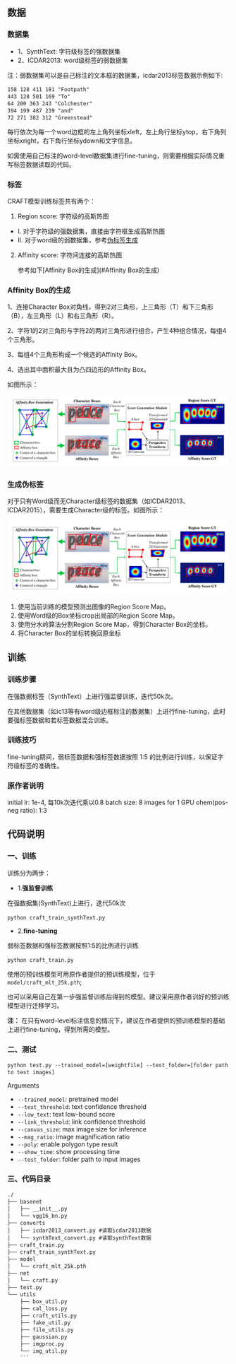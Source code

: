 ## 数据

### 数据集

* 1、SynthText: 字符级标签的强数据集
* 2、ICDAR2013: word级标签的弱数据集

注：弱数据集可以是自己标注的文本框的数据集，icdar2013标签数据示例如下:
```
158 128 411 181 "Footpath"
443 128 501 169 "To"
64 200 363 243 "Colchester"
394 199 487 239 "and"
72 271 382 312 "Greenstead"
```
每行依次为每一个word边框的左上角列坐标xleft，左上角行坐标ytop，右下角列坐标xright，右下角行坐标ydown和文字信息。

如需使用自己标注的word-level数据集进行fine-tuning，则需要根据实际情况重写标签数据读取的代码。



### 标签

CRAFT模型训练标签共有两个：

1. Region score: 字符级的高斯热图

* I. 对于字符级的强数据集，直接由字符框生成高斯热图
* II. 对于word级的弱数据集，参考[伪标签生成](#生成伪标签)

2. Affinity score: 字符间连接的高斯热图

   参考如下[Affinity Box的生成](#Affinity Box的生成)

   

### Affinity Box的生成

1、连接Character Box对角线，得到2对三角形，上三角形（T）和下三角形（B），左三角形（L）和右三角形（R）。

2、字符1的2对三角形与字符2的两对三角形进行组合，产生4种组合情况，每组4个三角形。

3、每组4个三角形构成一个候选的Affinity Box。

4、选出其中面积最大且为凸四边形的Affinity Box。

如图所示：

![avatar](img/CRAFT高斯热图.png)



### 生成伪标签

对于只有Word级而无Character级标签的数据集（如ICDAR2013、ICDAR2015），需要生成Character级的标签。如图所示：

![avatar](img/伪标签.jpg)

1. 使用当前训练的模型预测出图像的Region Score Map。
2. 使用Word级的Box坐标crop出局部的Region Score Map。
3. 使用分水岭算法分割Region Score Map，得到Character Box的坐标。
4. 将Character Box的坐标转换回原坐标



## 训练



### 训练步骤

在强数据标签（SynthText）上进行强监督训练，迭代50k次。

在其他数据集（如ic13等有word级边框标注的数据集）上进行fine-tuning，此时要强标签数据和若标签数据混合训练。

### 训练技巧

fine-tuning期间，弱标签数据和强标签数据按照 1:5 的比例进行训练，以保证字符级标签的准确性。

### 原作者说明
initial lr: 1e-4, 每10k次迭代乘以0.8
batch size: 8 images for 1 GPU
ohem(pos-neg ratio): 1:3

## 代码说明
### 一、训练
训练分为两步：

* 1.**强监督训练**

在强数据集(SynthText)上进行，迭代50k次

`python craft_train_synthText.py`

* 2.**fine-tuning**

弱标签数据和强标签数据按照1:5的比例进行训练

`python craft_train.py`

使用的预训练模型可用原作者提供的预训练模型，位于`model/craft_mlt_25k.pth`; 

也可以采用自己在第一步强监督训练后得到的模型。建议采用原作者训好的预训练模型进行迁移学习。

**注：** 在只有word-level标注信息的情况下，建议在作者提供的预训练模型的基础上进行fine-tuning，得到所需的模型。

### 二、测试
```
python test.py --trained_model=[weightfile] --test_folder=[folder path to test images]
```
Arguments
* `--trained_model`: pretrained model
* `--text_threshold`: text confidence threshold
* `--low_text`: text low-bound score
* `--link_threshold`: link confidence threshold
* `--canvas_size`: max image size for inference
* `--mag_ratio`: image magnification ratio
* `--poly`: enable polygon type result
* `--show_time`: show processing time
* `--test_folder`: folder path to input images

### 三、代码目录
```
./
├── basenet
│   ├── __init__.py
│   └── vgg16_bn.py
├── converts
│   ├── icdar2013_convert.py #读取icdar2013数据
│   └── synthText_convert.py #读取synthText数据
├── craft_train.py
├── craft_train_synthText.py
├── model
│   └── craft_mlt_25k.pth
├── net
│   └── craft.py
├── test.py
└── utils
    ├── box_util.py
    ├── cal_loss.py
    ├── craft_utils.py
    ├── fake_util.py
    ├── file_utils.py
    ├── gaussian.py
    ├── imgproc.py
    └── img_util.py
    ```
    
